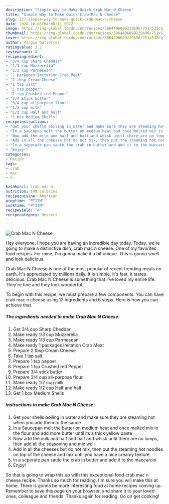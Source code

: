 ```yaml
---
description: "Simple Way to Make Quick Crab Mac N Cheese"
title: "Simple Way to Make Quick Crab Mac N Cheese"
slug: 127-simple-way-to-make-quick-crab-mac-n-cheese
date: 2020-10-05T04:00:11.507Z
image: https://img-global.cpcdn.com/recipes/5864496099229696/751x532cq70/crab-mac-n-cheese-recipe-main-photo.jpg
thumbnail: https://img-global.cpcdn.com/recipes/5864496099229696/751x532cq70/crab-mac-n-cheese-recipe-main-photo.jpg
cover: https://img-global.cpcdn.com/recipes/5864496099229696/751x532cq70/crab-mac-n-cheese-recipe-main-photo.jpg
author: Virgie Gutierrez
ratingvalue: 3.2
reviewcount: 4
recipeingredient:
- "3/4 cup Sharp Cheddar"
- "1/3 cup Mozzerella"
- "1/3 cup Parmesean"
- "1 packages Imitation Crab Meat"
- "2 tbsp Cream Cheese"
- "1 tsp salt"
- "1 tsp pepper"
- "1 tsp Crushed red Pepper"
- "3/4 stick butter"
- "3/4 cup allpurpose flour"
- "1/2 cup milk"
- "1/2 cup Half and half"
- "1 box Medium Shells"
recipeinstructions:
- "Get your shells boiling in water and make sure they are steaming hot when you add them to the sauce"
- "In a Saucepan melt the butter on medium heat and once melted mix in the flour and add more butter until its a thick yellow paste"
- "Now add the milk and half and half and whisk until there are no lumps, then add all the seasoning and mix well"
- "Add in all the cheeses but do not mix, then put the steaming hot noodles on top of the cheese and mix until you have a nice creamy texture"
- "In a seperate pan saute the crab in butter and add it to the maccaroni"
- "Enjoy!"
categories:
- Recipe
tags:
- crab
- mac
- n

katakunci: crab mac n 
nutrition: 148 calories
recipecuisine: American
preptime: "PT17M"
cooktime: "PT31M"
recipeyield: "4"
recipecategory: Dessert

---
```



![Crab Mac N Cheese](https://img-global.cpcdn.com/recipes/5864496099229696/751x532cq70/crab-mac-n-cheese-recipe-main-photo.jpg)

Hey everyone, I hope you are having an incredible day today. Today, we're going to make a distinctive dish, crab mac n cheese. One of my favorites food recipes. For mine, I'm gonna make it a bit unique. This is gonna smell and look delicious.

Crab Mac N Cheese is one of the most popular of recent trending meals on earth. It's appreciated by millions daily. It is simple, it's fast, it tastes delicious. Crab Mac N Cheese is something that I've loved my entire life. They're fine and they look wonderful.




To begin with this recipe, we must prepare a few components. You can have crab mac n cheese using 13 ingredients and 6 steps. Here is how you can achieve that.

<!--inarticleads1-->

##### The ingredients needed to make Crab Mac N Cheese:

1. Get 3/4 cup Sharp Cheddar
1. Make ready 1/3 cup Mozzerella
1. Make ready 1/3 cup Parmesean
1. Make ready 1 packages Imitation Crab Meat
1. Prepare 2 tbsp Cream Cheese
1. Take 1 tsp salt
1. Prepare 1 tsp pepper
1. Prepare 1 tsp Crushed red Pepper
1. Prepare 3/4 stick butter
1. Prepare 3/4 cup all-purpose flour
1. Make ready 1/2 cup milk
1. Make ready 1/2 cup Half and half
1. Get 1 box Medium Shells




<!--inarticleads2-->

##### Instructions to make Crab Mac N Cheese:

1. Get your shells boiling in water and make sure they are steaming hot when you add them to the sauce
1. In a Saucepan melt the butter on medium heat and once melted mix in the flour and add more butter until its a thick yellow paste
1. Now add the milk and half and half and whisk until there are no lumps, then add all the seasoning and mix well
1. Add in all the cheeses but do not mix, then put the steaming hot noodles on top of the cheese and mix until you have a nice creamy texture
1. In a seperate pan saute the crab in butter and add it to the maccaroni
1. Enjoy!




So that is going to wrap this up with this exceptional food crab mac n cheese recipe. Thanks so much for reading. I'm sure you will make this at home. There is gonna be more interesting food at home recipes coming up. Remember to save this page on your browser, and share it to your loved ones, colleague and friends. Thanks again for reading. Go on get cooking!
